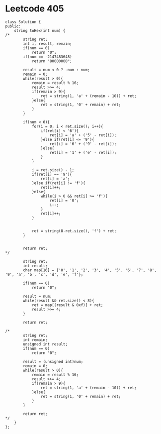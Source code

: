 # Leetcode 405
    class Solution {
    public:
        string toHex(int num) {
    /*
            string ret;
            int i, result, remain;
            if(num == 0)
                return "0";
            if(num == -2147483648)
                return "80000000";

            result = num < 0 ? -num : num;
            remain = 0;
            while(result > 0){
                remain = result % 16;
                result >>= 4;
                if(remain > 9){
                    ret = string(1, 'a' + (remain - 10)) + ret;
                }else{
                    ret = string(1, '0' + remain) + ret;
                }
            }

            if(num < 0){
                for(i = 0; i < ret.size(); i++){
                    if(ret[i] < '6'){
                        ret[i] = 'a' + ('5' - ret[i]);
                    }else if(ret[i] <= '9'){
                        ret[i] = '6' + ('9' - ret[i]);
                    }else{
                        ret[i] = '1' + ('e' - ret[i]);
                    }
                }

                i = ret.size() - 1;
                if(ret[i] == '9'){
                    ret[i] = 'a';
                }else if(ret[i] != 'f'){
                    ret[i]++;
                }else{
                    while(i > 0 && ret[i] >= 'f'){
                        ret[i] = '0';
                        i--;
                    }
                    ret[i]++;
                }


                ret = string(8-ret.size(), 'f') + ret;
            }


            return ret;
    */

            string ret;
            int result;
            char map[16] = {'0', '1', '2', '3', '4', '5', '6', '7', '8', '9', 'a', 'b', 'c', 'd', 'e', 'f'};

            if(num == 0)
                return "0";

            result = num;
            while(result && ret.size() < 8){
                ret = map[(result & 0xf)] + ret;
                result >>= 4;
            }

            return ret;

    /*     
            string ret;
            int remain;
            unsigned int result;
            if(num == 0)
                return "0";

            result = (unsigned int)num;
            remain = 0;
            while(result > 0){
                remain = result % 16;
                result >>= 4;
                if(remain > 9){
                    ret = string(1, 'a' + (remain - 10)) + ret;
                }else{
                    ret = string(1, '0' + remain) + ret;
                }
            }

            return ret;
    */
        }
    };
